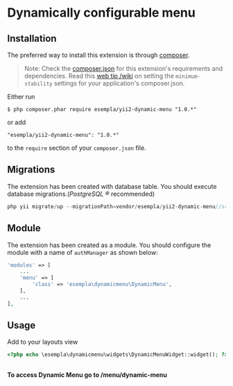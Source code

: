 <h1>Dynamically configurable menu</h1>

## Installation

The preferred way to install this extension is through [composer](http://getcomposer.org/download/).

> Note: Check the [composer.json](https://packagist.org/packages/esempla/yii2-rbac) for this extension's requirements and dependencies.
Read this [web tip /wiki](https://packagist.org/packages/esempla/yii2-rbac) on setting the `minimum-stability` settings for your application's composer.json.

Either run

```
$ php composer.phar require esempla/yii2-dynamic-menu "1.0.*"
```

or add

```
"esempla/yii2-dynamic-menu": "1.0.*"
```

to the ```require``` section of your `composer.json` file.

## Migrations
The extension has been created with database table. You should execute database migrations.(*PostgreSQL &reg;* recommended)

```php
php yii migrate/up --migrationPath=vendor/esempla/yii2-dynamic-menu//src/migrations
```

## Module
The extension has been created as a module. You should configure the module with a name of `authManager` as shown below:
```php
'modules' => [
	...
	'menu' => [
        'class' => 'esempla\dynamicmenu\DynamicMenu',
    ],
	...
],
```
## Usage
Add to your layouts view
```php
<?php echo \esempla\dynamicmenu\widgets\DynamicMenuWidget::widget(); ?>

```
##
#### To access Dynamic Menu  go to /menu/dynamic-menu
##



